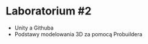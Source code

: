# Laboratorium \#2


- Unity a Githuba
- Podstawy modelowania 3D za pomocą Probuildera

[](.\modelowanie-probuilder.md)
